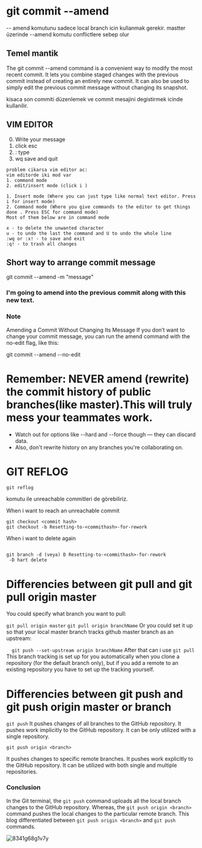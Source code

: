 # git commit --amend
 -- amend komutunu sadece local branch icin kullanmak gerekir. 
 mastter üzerinde --amend komutu conflictlere sebep olur
 
## Temel mantik 

The git commit --amend command is a convenient way to modify the most recent commit.
It lets you combine staged changes with the previous commit instead of creating an entirely new commit.
It can also be used to simply edit the previous commit message without changing its snapshot.

kisaca son commiti düzenlemek ve commit mesajini degistirmek icinde kullanilir.
## VIM EDITOR 

0. Write your message
1. click esc
2. : type
3. wq save and quit
````
problem cikarsa vim editor ac:
vim editorde iki mod var 
1. command mode 
2. edit/insert mode (click i )

1. Insert mode (Where you can just type like normal text editor. Press i for insert mode)
2. Command mode (Where you give commands to the editor to get things done . Press ESC for command mode)
Most of them below are in command mode

x - to delete the unwanted character
u - to undo the last the command and U to undo the whole line
:wq or :x! - to save and exit
:q! - to trash all changes

````

## Short way to arrange commit message

git commit --amend -m "message"

### I'm going to amend into the previous commit along with this new text.

### Note

Amending a Commit Without Changing Its Message
If you don’t want to change your commit message, you can run the amend command with the no-edit flag, like this:

git commit --amend --no-edit

# Remember: NEVER amend (rewrite) the commit history of public branches(like master).This will truly mess your teammates work.


* Watch out for options like --hard and --force though — they can discard data.
* Also, don't rewrite history on any branches you're collaborating on.




# GIT REFLOG

``git reflog ``

komutu ile unreachable commitleri de görebiliriz.

When i want to reach an unreachable commit 

````
git checkout <commit hash>
git checkout -b Resetting-to-<commithash>-for-rework

````
When i want to delete again 
````

git branch -d (veya) D Resetting-to-<commithash>-for-rework
 -D hart delete
````
# Differencies between git pull and git pull origin master

You could specify what branch you want to pull:

 ``git pull origin master``
``git pull origin branchName``
Or you could set it up so that your local master 
branch tracks github master branch as an upstream:

``  git push --set-upstream origin branchName``
After that can i use 
``git pull``
This branch tracking is set up for you automatically when you 
clone a repository (for the default branch only), but if you add a remote to an existing repository you have to set up the tracking yourself.


# Differencies between git push and git push origin master or branch

``git push``
It pushes changes of all branches to the GitHub repository.
It pushes work implicitly to the GitHub repository.
It can be only utilized with a single repository.

``git push origin <branch>``

It pushes changes to specific remote branches.
It pushes work explicitly to the GitHub repository.
It can be utilized with both single and multiple repositories.



### Conclusion
In the Git terminal, the ``git push`` command uploads all the local branch changes to the GitHub repository. 
Whereas, the ``git push origin <branch>`` command pushes the local changes to the particular remote branch.
This blog differentiated between ``git push origin <branch>`` and ``git push`` commands.

![8341g68g1v7y](https://user-images.githubusercontent.com/96315214/224517960-6e12f36a-42bf-4be2-a455-5e15dbf6e65c.png)

